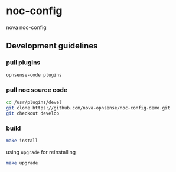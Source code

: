 # noc-config

nova noc-config

## Development guidelines

### pull plugins

```sh
opnsense-code plugins
```

### pull noc source code

```sh
cd /usr/plugins/devel
git clone https://github.com/nova-opnsense/noc-config-demo.git
git checkout develop
```

### build

```sh
make install
```

using `upgrade` for reinstalling

```sh
make upgrade
```
